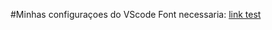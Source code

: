 #Minhas configuraçoes do VScode
Font necessaria: [link test](https://download-cdn.jetbrains.com/fonts/JetBrainsMono-2.304.zip?_gl=1*3e6o5v*_ga*MTgwODE5NzU1Mi4xNzA4MjE0ODkw*_ga_9J976DJZ68*MTcwODIxNDg4OS4xLjAuMTcwODIxNDg5MS4wLjAuMA..&_ga=2.180717984.680254643.1708214890-1808197552.1708214890)
